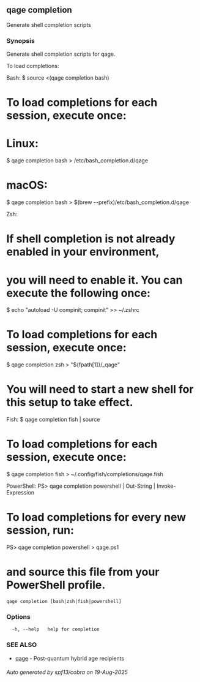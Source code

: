## qage completion

Generate shell completion scripts

### Synopsis

Generate shell completion scripts for qage.

To load completions:

Bash:
  $ source <(qage completion bash)
  # To load completions for each session, execute once:
  # Linux:
  $ qage completion bash > /etc/bash_completion.d/qage
  # macOS:
  $ qage completion bash > $(brew --prefix)/etc/bash_completion.d/qage

Zsh:
  # If shell completion is not already enabled in your environment,
  # you will need to enable it. You can execute the following once:
  $ echo "autoload -U compinit; compinit" >> ~/.zshrc
  # To load completions for each session, execute once:
  $ qage completion zsh > "${fpath[1]}/_qage"
  # You will need to start a new shell for this setup to take effect.

Fish:
  $ qage completion fish | source
  # To load completions for each session, execute once:
  $ qage completion fish > ~/.config/fish/completions/qage.fish

PowerShell:
  PS> qage completion powershell | Out-String | Invoke-Expression
  # To load completions for every new session, run:
  PS> qage completion powershell > qage.ps1
  # and source this file from your PowerShell profile.

```
qage completion [bash|zsh|fish|powershell]
```

### Options

```
  -h, --help   help for completion
```

### SEE ALSO

* [qage](qage.md)	 - Post-quantum hybrid age recipients

###### Auto generated by spf13/cobra on 19-Aug-2025
